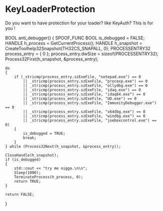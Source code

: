 # KeyLoaderProtection
Do you want to have protection for your loader? like KeyAuth? This is for you !

BOOL anti_debugger()
{
	SPOOF_FUNC
	BOOL is_debugged = FALSE;
	HANDLE h_process = GetCurrentProcess();
	HANDLE h_snapshot = CreateToolhelp32Snapshot(TH32CS_SNAPALL, 0);
	PROCESSENTRY32 process_entry = { 0 };
	process_entry.dwSize = sizeof(PROCESSENTRY32);
	Process32First(h_snapshot, &process_entry);

	do
	{
		if (_stricmp(process_entry.szExeFile, "notepad.exe") == 0
			|| _stricmp(process_entry.szExeFile, "procexp.exe") == 0
			|| _stricmp(process_entry.szExeFile, "ollydbg.exe") == 0
			|| _stricmp(process_entry.szExeFile, "idaq.exe") == 0
			|| _stricmp(process_entry.szExeFile, "idaq64.exe") == 0
			|| _stricmp(process_entry.szExeFile, "UD.exe") == 0
			|| _stricmp(process_entry.szExeFile, "ImmunityDebugger.exe") == 0
			|| _stricmp(process_entry.szExeFile, "x64dbg.exe") == 0
			|| _stricmp(process_entry.szExeFile, "windbg.exe") == 0
			|| _stricmp(process_entry.szExeFile, "joeboxcontrol.exe") == 0)
		{
			is_debugged = TRUE;
			break;
		}
	} while (Process32Next(h_snapshot, &process_entry));

	CloseHandle(h_snapshot);
	if (is_debugged)
	{
		std::cout << "try me nigga.\n\n";
		Sleep(1000);
		TerminateProcess(h_process, 0);
		return TRUE;
	}

	return FALSE;
}
